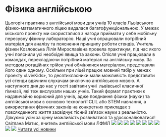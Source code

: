 
# Фізика англійською
Цьогоріч практика з англійської мови для учнів 10 класів Львівського фізико-математичного ліцею видалася багатофункціональною. У межах міського проекту ми скористалися з нагоди приймати у себе мобільну пересувну фізичну лабораторію. Наші учні опрацювали потрібний матеріал для аналізу та пояснення принципу роботи стендів. Учитель фізики Козловська Лілія Мирославівна провела практикум, під час якого учні пояснили усі необхідні явища та закони. Опісля учні працювали в командах, перекладаючи потрібний матеріал на англійську мову. За методом ротаційних трійок учні обмінялися матеріалом, представили його один одному.
Оскільки при ліцеї працює мовний табір у межах проекту «LvivKids», то десятикласники мали можливість представити усі стенди вдячним слухачам виключно англійською мовою. А наступного дня до нас у гості завітали учні  львівської класичної гімназії, які теж вислухали наших учнів.
Такий формат практики є надзвичайно корисний для учнів, адже поєднання фізики (науки) та англійської мови є основою технології CLIL або STEM навчання, а використання фізичних законів на конкретних прикладах з повсякденного життя засвідчує тісний зв’язок науки з реальністю.
Дякуємо усім за цінну можливість розвиватися та удосконалюватися!
Світлана Матис, вчитель англійської мови ЛФМЛ
![](/images/фізика-англійською/5lam.jpg)
![](/images/фізика-англійською/7lam.jpg)
![](/images/фізика-англійською/10lam.jpg)
![](/images/фізика-англійською/1lam.jpg)
![](/images/фізика-англійською/2lam.jpg)
![](/images/фізика-англійською/3lam.jpg)
![](/images/фізика-англійською/4lam.jpg)
![](/images/фізика-англійською/6lam.jpg)
![](/images/фізика-англійською/8lam.jpg)
![](/images/фізика-англійською/9lam.jpg)
[Читати усі новини](/news)
       